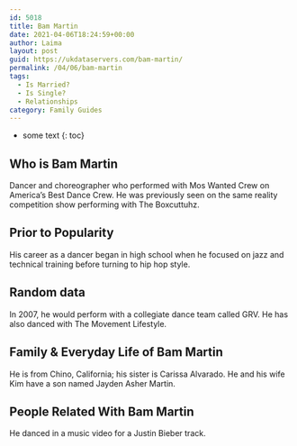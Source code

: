 ```yaml
---
id: 5018
title: Bam Martin
date: 2021-04-06T18:24:59+00:00
author: Laima
layout: post
guid: https://ukdataservers.com/bam-martin/
permalink: /04/06/bam-martin
tags:
  - Is Married?
  - Is Single?
  - Relationships
category: Family Guides
---
```


* some text
{: toc}


## Who is Bam Martin
                  
                  
                  
Dancer and choreographer who performed with Mos Wanted Crew on America&#8217;s Best Dance Crew. He was previously seen on the same reality competition show performing with The Boxcuttuhz.
                  
              
            
              
            
                
                
                
## Prior to Popularity
                  
                  
                  
His career as a dancer began in high school when he focused on jazz and technical training before turning to hip hop style.
                  
              
            
              
            
                
                
                
## Random data
                  
                  
                  
In 2007, he would perform with a collegiate dance team called GRV. He has also danced with The Movement Lifestyle.
                  
              
            
              
            
                
                
                
## Family & Everyday Life of Bam Martin
                  
                  
                  
He is from Chino, California; his sister is Carissa Alvarado. He and his wife Kim have a son named Jayden Asher Martin.
                  
              
            
              
            
                
                
                
## People Related With Bam Martin
                  
                  
                  
He danced in a music video for a Justin Bieber track.
                  
              
            
              
            
                
              
            
              
              
            
            
              
            
          
          
          